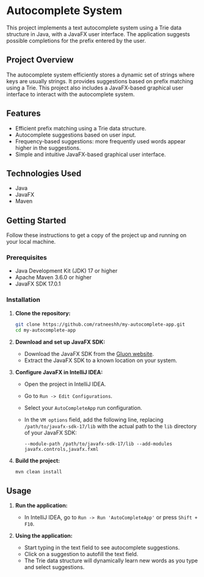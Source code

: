 # Autocomplete System

This project implements a text autocomplete system using a Trie data structure in Java, with a JavaFX user interface. The application suggests possible completions for the prefix entered by the user.

## Project Overview

The autocomplete system efficiently stores a dynamic set of strings where keys are usually strings. It provides suggestions based on prefix matching using a Trie. This project also includes a JavaFX-based graphical user interface to interact with the autocomplete system.

## Features

- Efficient prefix matching using a Trie data structure.
- Autocomplete suggestions based on user input.
- Frequency-based suggestions: more frequently used words appear higher in the suggestions.
- Simple and intuitive JavaFX-based graphical user interface.

## Technologies Used

- Java
- JavaFX
- Maven

## Getting Started

Follow these instructions to get a copy of the project up and running on your local machine.

### Prerequisites

- Java Development Kit (JDK) 17 or higher
- Apache Maven 3.6.0 or higher
- JavaFX SDK 17.0.1

### Installation

1. **Clone the repository:**

    ```sh
    git clone https://github.com/ratneeshh/my-autocomplete-app.git
    cd my-autocomplete-app
    ```

2. **Download and set up JavaFX SDK:**

    - Download the JavaFX SDK from the [Gluon website](https://gluonhq.com/products/javafx/).
    - Extract the JavaFX SDK to a known location on your system.

3. **Configure JavaFX in IntelliJ IDEA:**

    - Open the project in IntelliJ IDEA.
    - Go to `Run -> Edit Configurations`.
    - Select your `AutoCompleteApp` run configuration.
    - In the `VM options` field, add the following line, replacing `/path/to/javafx-sdk-17/lib` with the actual path to the `lib` directory of your JavaFX SDK:

      ```text
      --module-path /path/to/javafx-sdk-17/lib --add-modules javafx.controls,javafx.fxml
      ```

4. **Build the project:**

    ```sh
    mvn clean install
    ```

## Usage

1. **Run the application:**

    - In IntelliJ IDEA, go to `Run -> Run 'AutoCompleteApp'` or press `Shift + F10`.

2. **Using the application:**

    - Start typing in the text field to see autocomplete suggestions.
    - Click on a suggestion to autofill the text field.
    - The Trie data structure will dynamically learn new words as you type and select suggestions.


